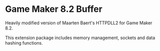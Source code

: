 # Game Maker 8.2 Buffer
Heavily modified version of Maarten Baert's HTTPDLL2 for Game Maker 8.2.

This extension package includes memory management, sockets and data hashing functions.